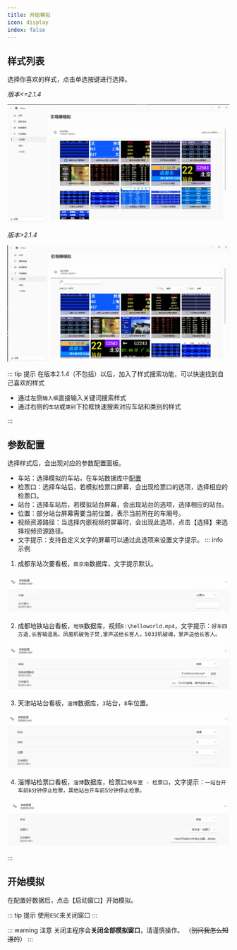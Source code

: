 ```yaml
---
title: 开始模拟
icon: display
index: false
---
```


## 样式列表

选择你喜欢的样式，点击单选按键进行选择。

*版本<=2.1.4*

![](img\simulation\1.png)

*版本>2.1.4*

![](img\simulation\6.png)

::: tip 提示
在版本2.1.4（不包括）以后，加入了样式搜索功能，可以快速找到自己喜欢的样式

- 通过左侧`输入框`直接输入关键词搜索样式
- 通过右侧的`车站`或`类别`下拉框快速搜索对应车站和类别的样式


:::

## 参数配置

选择样式后，会出现对应的参数配置面板。

- 车站：选择模拟的车站，在车站数据库中[配置](station.html)
- 检票口：选择车站后，若模拟检票口屏幕，会出现检票口的选项，选择相应的检票口。
- 站台：选择车站后，若模拟站台屏幕，会出现站台的选项，选择相应的站台。
- 位置：部分站台屏幕需要当前位置，表示当前所在的车厢号。
- 视频资源路径：当选择内嵌视频的屏幕时，会出现此选项，点击【选择】来选择视频资源路径。
- 文字提示：支持自定义文字的屏幕可以通过此选项来设置文字提示。
::: info 示例
1. 成都东站次要看板，`南京南`数据库，文字提示默认。

![](img\simulation\2.png)

2. 成都地铁站台看板，`地铁`数据库，视频`E:\helloworld.mp4`，文字提示：`好车四方造,长客轴温高。凤凰机破兔子焚,掌声送给长客人。5033机破魂，掌声送给长客人。`

![](img\simulation\3.png)

3. 天津站站台看板，`淄博`数据库，`3`站台，`8`车位置。

![](img\simulation\4.png)

4. 淄博站检票口看板，`淄博`数据库，检票口`候车室 - 检票口`，文字提示：`一站台开车前6分钟停止检票，其他站台开车前5分钟停止检票。`

![](img\simulation\5.png)

:::
## 开始模拟

在配置好数据后，点击【启动窗口】开始模拟。

::: tip 提示
使用`ESC`来关闭窗口
:::

::: warning 注意
关闭主程序会**关闭全部模拟窗口**，请谨慎操作。    （~~别问我怎么知道的~~）
:::
